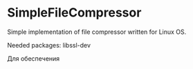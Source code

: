 # SimpleFileCompressor
Simple implementation of file compressor written for Linux OS.

Needed packages:
  libssl-dev

Для обеспечения 